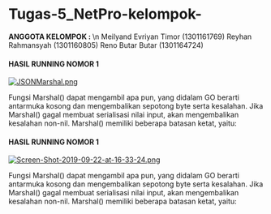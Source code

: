 # Tugas-5_NetPro-kelompok-

  <a><strong>  ANGGOTA KELOMPOK :  </strong></a> \n
  <a>  Meilyand Evriyan Timor (1301161769)  </a> 
  <a>  Reyhan Rahmansyah (1301160805)  </a> 
  <a>  Reno Butar Butar  (1301164724)  </a> 


#### HASIL RUNNING NOMOR 1 ####

[![JSONMarshal.png](https://i.postimg.cc/Cxg6W1ZM/JSONMarshal.png)](https://postimg.cc/crFm3dMP)

Fungsi Marshal() dapat mengambil apa pun, yang didalam GO berarti antarmuka kosong dan mengembalikan sepotong byte serta  kesalahan. Jika Marshal() gagal membuat serialisasi nilai input, akan mengembalikan kesalahan non-nil. Marshal() memiliki beberapa batasan ketat, yaitu:

#### HASIL RUNNING NOMOR 1 ####

[![Screen-Shot-2019-09-22-at-16-33-24.png](https://i.postimg.cc/44FsNjts/Screen-Shot-2019-09-22-at-16-33-24.png)](https://postimg.cc/CdDWcPmQ)

Fungsi Marshal() dapat mengambil apa pun, yang didalam GO berarti antarmuka kosong dan mengembalikan sepotong byte serta  kesalahan. Jika Marshal() gagal membuat serialisasi nilai input, akan mengembalikan kesalahan non-nil. Marshal() memiliki beberapa batasan ketat, yaitu:
